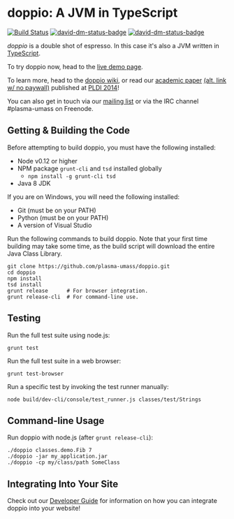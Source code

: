 doppio: A JVM in TypeScript
=================================

[![Build Status](https://travis-ci.org/plasma-umass/doppio.svg?branch=master)](https://travis-ci.org/plasma-umass/doppio)
[![david-dm-status-badge](https://david-dm.org/plasma-umass/doppio/master.svg)](https://david-dm.org/plasma-umass/doppio/master#info=dependencies&view=table)
[![david-dm-status-badge](https://david-dm.org/plasma-umass/doppio/master/dev-status.svg)](https://david-dm.org/plasma-umass/doppio/master#info=devDependencies&view=table)

_doppio_ is a double shot of espresso.
In this case it's also a JVM written in [TypeScript](http://www.typescriptlang.org/).

To try doppio now, head to the [live demo page](http://plasma-umass.github.io/doppio-demo/).

To learn more, head to the [doppio wiki](https://github.com/plasma-umass/doppio/wiki), or read our [academic paper](http://dl.acm.org/citation.cfm?id=2594293) [(alt. link w/ no paywall)](https://plasma-umass.github.io/doppio-demo/paper.pdf) published at [PLDI 2014](http://conferences.inf.ed.ac.uk/pldi2014/)!

You can also get in touch via our [mailing list][mail] or via the IRC channel
\#plasma-umass on Freenode.

[mail]: https://groups.google.com/forum/?fromgroups#!forum/plasma-umass-gsoc

Getting & Building the Code
---------------------------

Before attempting to build doppio, you must have the following installed:
* Node v0.12 or higher
* NPM package `grunt-cli` and `tsd` installed globally
  * `npm install -g grunt-cli tsd`
* Java 8 JDK

If you are on Windows, you will need the following installed:
* Git (must be on your PATH)
* Python (must be on your PATH)
* A version of Visual Studio

Run the following commands to build doppio. Note that your first time building may take some time, as the build script will download the entire Java Class Library.

    git clone https://github.com/plasma-umass/doppio.git
    cd doppio
    npm install
    tsd install
    grunt release      # For browser integration.
    grunt release-cli  # For command-line use.

Testing
-------

Run the full test suite using node.js:

    grunt test

Run the full test suite in a web browser:

    grunt test-browser

Run a specific test by invoking the test runner manually:

    node build/dev-cli/console/test_runner.js classes/test/Strings

Command-line Usage
------------------

Run doppio with node.js (after `grunt release-cli`):

    ./doppio classes.demo.Fib 7
    ./doppio -jar my_application.jar
    ./doppio -cp my/class/path SomeClass

Integrating Into Your Site
--------------------------

Check out our
[Developer Guide](https://github.com/plasma-umass/doppio/wiki/Doppio-Developer-Guide)
for information on how you can integrate doppio into your website!
